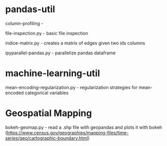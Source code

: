 # pandas-util

column-profiling - 

file-inspection.py - basic file inspection 

indice-matrix.py - creates a matrix of edges given two ids columns

ipyparallel-pandas.py - parallelize pandas dataframe

# machine-learning-util

mean-encoding-regularization.py - regularization strategies for mean-encoded categorical variables

# Geospatial Mapping

bokeh-geomap.py - read a .shp file with geopandas and plots it with bokeh (https://www.census.gov/geographies/mapping-files/time-series/geo/cartographic-boundary.html)

